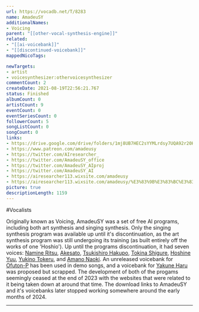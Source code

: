 ```yaml
---
url: https://vocadb.net/T/8283
name: AmadeuSY
additionalNames: 
- Voicing
parent: "[[other-vocal-synthesis-engine]]"
related:
- "[[ai-voicebank]]"
- "[[discontinued-voicebank]]"
mappedNicoTags:

newTargets:
- artist
- voicesynthesizer:othervoicesynthesizer
commentCount: 2
createDate: 2021-08-19T22:56:21.767
status: Finished
albumCount: 0
artistCount: 9
eventCount: 0
eventSeriesCount: 0
followerCount: 5
songListCount: 0
songCount: 0
links: 
- https://drive.google.com/drive/folders/1mj8UB7HEC2sYYMLrdsy7UQA92r20Hthm
- https://www.patreon.com/amadeusy
- https://twitter.com/AIresearcher_
- https://twitter.com/AmadeuSY_office
- https://twitter.com/AmadeuSY_AIproj
- https://twitter.com/AmadeuSY_AI
- https://airesearcher113.wixsite.com/amadeusy
- https://airesearcher113.wixsite.com/amadeusy/%E3%83%9B%E3%83%BC%E3%83%A0
picture: true
descriptionLength: 1159
---
```


#Vocalists

Originally known as Voicing, AmadeuSY was a set of free AI programs, including both art synthesis and singing synthesis. Only the singing synthesis program was available up until it's discontinuation, as the art synthesis program was still undergoing its training (as built entirely off the works of one 'Hoshio').
Up until the programs discontinuation, it had seven voices: [Namine Ritsu](https://vocadb.net/Ar/93319), [Akesato](https://vocadb.net/Ar/95424), [Tsukishiro Hakupo](https://vocadb.net/Ar/109085), ​[Tokina Shigure](https://vocadb.net/Ar/107819), [Hoshine Yuu](https://vocadb.net/Ar/120871), [Yukino Tokeru](https://vocadb.net/Ar/120870), and [Amano Naoki](https://vocadb.net/Ar/136679). An unreleased voicebank for [Ofuton-P](https://vocadb.net/Ar/121222) has been used in demo songs, and a voicebank for [Yakune Haru](https://vocadb.net/Ar/91088) was proposed but scrapped.
The development of both of the progams seemingly ceased at the end of 2023 with the websites that were related to it being taken down at around that time. The download links to AmadeuSY and it's voicebanks later stopped working somewhere around the early months of 2024.

---

